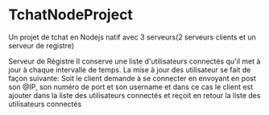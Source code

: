 # TchatNodeProject
Un projet de tchat en Nodejs natif avec 3 serveurs(2 serveurs clients et un serveur de registre)

Serveur de Régistre
  Il conserve une liste d'utilisateurs connectés qu'il met à jour à chaque intervalle de temps. La mise à jour des utilisateur se fait de façon suivante:
  Soit le client demande à se connecter en envoyant en post son @IP, son numéro de port et son username et dans ce cas le client est ajouter dans la liste des utilisateurs connectés et reçoit en retour la liste des utilisateurs connectés
  
